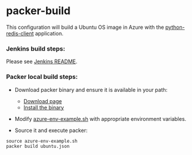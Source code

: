 # packer-build
This configuration will build a Ubuntu OS image in Azure with the [python-redis-client](https://github.com/kawsark/redis-client-service) application.

### Jenkins build steps:
Please see [Jenkins README](../jenkins/README.md).

### Packer local build steps:
- Download packer binary and ensure it is available in your path:
  - [Download page](https://www.packer.io/downloads.html)
  - [Install the binary](https://www.packer.io/intro/getting-started/install.html#precompiled-binaries)

- Modify [azure-env-example.sh](azure-env-example.sh) with appropriate environment variables.
- Source it and execute packer:
```
source azure-env-example.sh
packer build ubuntu.json
```
